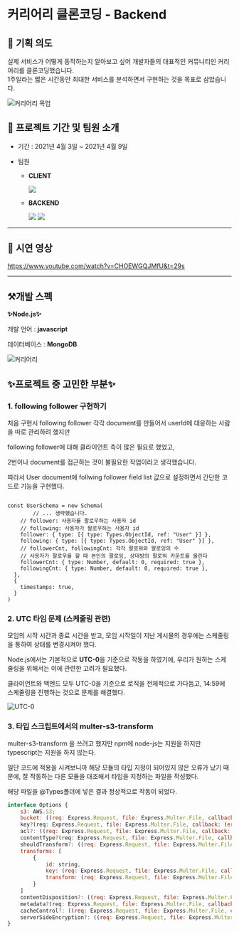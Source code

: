 # 커리어리 클론코딩 - Backend <br>

## 🤔 기획 의도
실제 서비스가 어떻게 동작하는지 알아보고 싶어 개발자들의 대표적인 커뮤니티인 커리어리를 클론코딩했습니다.<br>
1주일라는 짧은 시간동안 최대한 서비스를 분석하면서 구현하는 것을 목표로 삼았습니다.<br>

![커리어리 목업](https://user-images.githubusercontent.com/71073823/120266720-7156b180-c2dd-11eb-8b78-6318d87ef133.jpg)

## 📌 프로젝트 기간 및 팀원 소개
- 기간 : 2021년 4월 3일 ~ 2021년 4월 9일

- 팀원
  - **CLIENT**
    
    ![](https://img.shields.io/badge/ReactNative-이다은-red?style=for-the-badge)
    
    
  - **BACKEND** 
     
     ![](https://img.shields.io/badge/Node.js-금교석-blue?style=for-the-badge)
     ![](https://img.shields.io/badge/Node.js-박현준-blue?style=for-the-badge)
<hr>

## 🎥 시연 영상
https://www.youtube.com/watch?v=CHOEWGQJMfU&t=29s
<hr>

## ⚒️개발 스펙
**✨Node.js✨**<br>

개발 언어 : **javascript**

데이터베이스 : **MongoDB**

![커리어리](https://user-images.githubusercontent.com/57718605/120266994-078ad780-c2de-11eb-82eb-f408464e811c.PNG)

## ✨프로젝트 중 고민한 부분✨
### 1. following follower 구현하기

처음 구현시 following follower 각각 document를 만들어서 userId에 대응하는 사람을 따로 관리하려 했지만 

following follower에 대해 클라이언트 측이 많은 필요로 했었고, 

2번이나 document를 접근하는 것이 불필요한 작업이라고 생각했습니다. 

따라서 User document에 follwing follower field list 값으로 설정하면서 간단한 코드로 기능을 구현했다.

```tsx

const UserSchema = new Schema(
		// ... 생략했습니다.
    // follower: 사용자를 팔로우하는 사용자 id
    // following: 사용자가 팔로우하는 사용자 id
    follower: { type: [{ type: Types.ObjectId, ref: "User" }] },
    following: { type: [{ type: Types.ObjectId, ref: "User" }] },
    // followerCnt, followingCnt: 각각 팔로워와 팔로잉의 수
    // 사용자가 팔로우를 할 때 본인의 팔로잉, 상대방의 팔로워 카운트를 올린다
    followerCnt: { type: Number, default: 0, required: true },
    followingCnt: { type: Number, default: 0, required: true },
  },
  {
    timestamps: true,
  }
)
```

### 2. UTC 타임 문제 (스케줄링 관련)
모임의 시작 시간과 종료 시간을 받고, 모임 시작일이 지난 게시물의 경우에는 스케줄링을 통하여 상태를 변경시켜야 했다.

Node.js에서는 기본적으로 **UTC-0**을 기준으로 작동을 하였기에, 우리가 원하는 스케줄링을 위해서는 이에 관련한 고려가 필요했다.

클라이언트와 백엔드 모두 UTC-0을 기준으로 로직을 전체적으로 가다듬고, 14:59에 스케줄링을 진행하는 것으로 문제를 해결했다.

![UTC-0](https://user-images.githubusercontent.com/61581033/120128458-fa49ec00-c1fc-11eb-8c72-1ebe7015a797.jpeg)



### 3. 타입 스크립트에서의 multer-s3-transform 
multer-s3-transform 을 쓰려고 했지만 npm에 node-js는 지원을 하지만 typescript는 지원을 하지 않는다.

일단 코드에 적용을 시켜보니까 해당 모듈의 타입 지정이 되어있지 않은 오류가 났기 때문에, 잘 작동하는 다른 모듈을 대조해서 타입을 지정하는 파일을 작성했다. 

해당 파일을 @Types폴더에 넣은 결과 정상적으로 작동이 되었다.

```jsx
interface Options {
    s3: AWS.S3;
    bucket: ((req: Express.Request, file: Express.Multer.File, callback: (error: any, bucket?: string) => void) => void) | string;
    key?(req: Express.Request, file: Express.Multer.File, callback: (error: any, key?: string) => void): void;
    acl?: ((req: Express.Request, file: Express.Multer.File, callback: (error: any, acl?: string) => void) => void) | string;
    contentType?(req: Express.Request, file: Express.Multer.File, callback: (error: any, mime?: string, stream?: NodeJS.ReadableStream) => void): void;
    shouldTransform?: ((req: Express.Request, file: Express.Multer.File, callback: (error: any, shouldTransform?: boolean) => void) => void) | boolean;
    transforms: [
        {
            id: string,
            key: (req: Express.Request, file: Express.Multer.File, callback: (error: any, key?: string) => void) => void,
            transform: (req: Express.Request, file: Express.Multer.File, callback: (error: any, key?: function) => void) => void
        }
    ]
    contentDisposition?: ((req: Express.Request, file: Express.Multer.File, callback: (error: any, contentDisposition?: string) => void) => void) | string;
    metadata?(req: Express.Request, file: Express.Multer.File, callback: (error: any, metadata?: any) => void): void;
    cacheControl?: ((req: Express.Request, file: Express.Multer.File, callback: (error: any, cacheControl?: string) => void) => void) | string;
    serverSideEncryption?: ((req: Express.Request, file: Express.Multer.File, callback: (error: any, serverSideEncryption?: string) => void) => void) | string;
}
```



<!-- start with
node server.js

insomnia, postman 사용 시
Header 
Authorization / Bearer token


git bash로 서버에서 실행
pm2 start server.js

종료
pm2 delete 0

로그 찍기
pm2 log

가동 확인
ps -ef | grep 'server.js' -->
